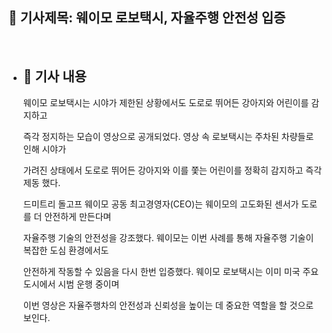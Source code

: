 ## 📰 기사제목:  웨이모 로보택시, 자율주행 안전성 입증

<br>

- ## 📄 기사 내용
  웨이모 로보택시는 시야가 제한된 상황에서도 도로로 뛰어든 강아지와 어린이를 감지하고

  즉각 정지하는 모습이 영상으로 공개되었다. 영상 속 로보택시는 주차된 차량들로 인해 시야가

  가려진 상태에서 도로로 뛰어든 강아지와 이를 쫓는 어린이를 정확히 감지하고 즉각 제동 했다.

  드미트리 돌고프 웨이모 공동 최고경영자(CEO)는 웨이모의 고도화된 센서가 도로를 더 안전하게 만든다며

  자율주행 기술의 안전성을 강조했다. 웨이모는 이번 사례를 통해 자율주행 기술이 복잡한 도심 환경에서도

  안전하게 작동할 수 있음을 다시 한번 입증했다. 웨이모 로보택시는 이미 미국 주요 도시에서 시범 운행 중이며

  이번 영상은 자율주행차의 안전성과 신뢰성을 높이는 데 중요한 역할을 할 것으로 보인다.


